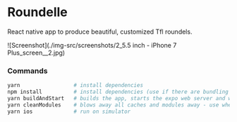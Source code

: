 # Roundelle

React native app to produce beautiful, customized Tfl roundels.

![Screenshot](./img-src/screenshots/2_5.5 inch - iPhone 7 Plus_screen__2.jpg)

### Commands

```bash
yarn                 # install dependencies
npm install          # install dependencies (use if there are bundling issues when running on device / simulator)
yarn buildAndStart   # builds the app, starts the expo web server and watches for changes
yarn cleanModules    # blows away all caches and modules away - use when the Metro bundler messes up
yarn ios             # run on simulator
```
